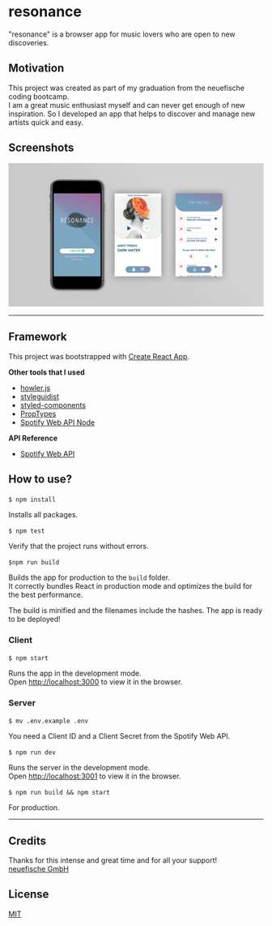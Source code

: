 # resonance

"resonance" is a browser app for music lovers who are open to new discoveries.

## Motivation

This project was created as part of my graduation from the neuefische coding bootcamp.\
I am a great music enthusiast myself and can never get enough of new inspiration. So I developed an app that helps to discover and manage new artists quick and easy.

## Screenshots

![resonance-mock](client/src/assets/screenshots/resonance_mock.jpg)

---
## Framework 

This project was bootstrapped with [Create React App](https://github.com/facebook/create-react-app).

**Other tools that I used**

- [howler.js](https://howlerjs.com/)
- [styleguidist](https://react-styleguidist.js.org/)
- [styled-components](https://styled-components.com/)
- [PropTypes](https://www.npmjs.com/package/prop-types)
- [Spotify Web API Node](https://github.com/thelinmichael/spotify-web-api-node)

**API Reference**
- [Spotify Web API](https://developer.spotify.com/documentation/web-api/)

## How to use?

`$ npm install`

Installs all packages.

`$ npm test`

Verify that the project runs without errors.

`$npm run build`

Builds the app for production to the `build` folder.\
It correctly bundles React in production mode and optimizes the build for the best performance.

The build is minified and the filenames include the hashes. The app is ready to be deployed!

### **Client**

`$ npm start`

Runs the app in the development mode.\
Open [http://localhost:3000](http://localhost:3000) to view it in the browser.

### **Server**

`$ mv .env.example .env` 

You need a Client ID and a Client Secret from the Spotify Web API.

`$ npm run dev` 

Runs the server in the development mode.\
Open [http://localhost:3001](http://localhost:3001) to view it in the browser.

`$ npm run build && npm start` 

For production.

---
## Credits

Thanks for this intense and great time and for all your support!\
[neuefische GmbH ](https://github.com/neuefische)

## License
[MIT](https://en.wikipedia.org/wiki/MIT_License#License_terms) 